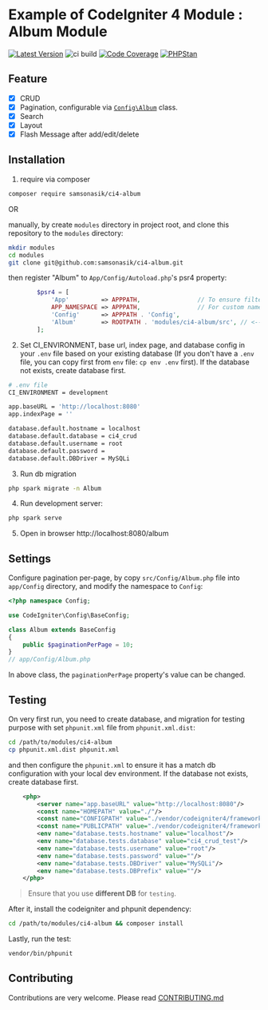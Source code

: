 Example of CodeIgniter 4 Module : Album Module
==============================================

[![Latest Version](https://img.shields.io/github/release/samsonasik/ci4-album.svg?style=flat-square)](https://github.com/samsonasik/ci4-album/releases)
![ci build](https://github.com/samsonasik/ci4-album/workflows/ci%20build/badge.svg)
[![Code Coverage](https://codecov.io/gh/samsonasik/ci4-album/branch/master/graph/badge.svg)](https://codecov.io/gh/samsonasik/ci4-album)
[![PHPStan](https://img.shields.io/badge/style-level%20max-brightgreen.svg?style=flat-square&label=phpstan)](https://github.com/phpstan/phpstan)

Feature
-------

- [x] CRUD
- [x] Pagination, configurable via [`Config\Album`](#settings) class.
- [x] Search
- [x] Layout
- [x] Flash Message after add/edit/delete

Installation
------------

1. require via composer

```bash
composer require samsonasik/ci4-album
```

OR

manually, by create `modules` directory in project root, and clone this repository to the `modules` directory:

```bash
mkdir modules
cd modules
git clone git@github.com:samsonasik/ci4-album.git
```

then register "Album" to `App/Config/Autoload.php`'s psr4 property:

```php
		$psr4 = [
			'App'         => APPPATH,                // To ensure filters, etc still found,
			APP_NAMESPACE => APPPATH,                // For custom namespace
			'Config'      => APPPATH . 'Config',
			'Album'       => ROOTPATH . 'modules/ci4-album/src', // <-- add this line
		];
```

2. Set CI_ENVIRONMENT, base url, index page, and database config in your `.env` file based on your existing database (If you don't have a `.env` file, you can copy first from `env` file: `cp env .env` first). If the database not exists, create database first.

```bash
# .env file
CI_ENVIRONMENT = development

app.baseURL = 'http://localhost:8080'
app.indexPage = ''

database.default.hostname = localhost
database.default.database = ci4_crud
database.default.username = root
database.default.password =
database.default.DBDriver = MySQLi
```

3. Run db migration

```bash
php spark migrate -n Album
```

4. Run development server:

```bash
php spark serve
```

5. Open in browser http://localhost:8080/album

Settings
--------

Configure pagination per-page, by copy `src/Config/Album.php` file into `app/Config` directory, and modify the namespace to `Config`:

```php
<?php namespace Config;

use CodeIgniter\Config\BaseConfig;

class Album extends BaseConfig
{
    public $paginationPerPage = 10;
}
// app/Config/Album.php
```

In above class, the `paginationPerPage` property's value can be changed.

Testing
-------

On very first run, you need to create database, and migration for testing purpose with set `phpunit.xml` file from `phpunit.xml.dist`:

```bash
cd /path/to/modules/ci4-album
cp phpunit.xml.dist phpunit.xml
```

and then configure the `phpunit.xml` to ensure it has a match db configuration with your local dev environment.  If the database not exists, create database first.

```xml
	<php>
		<server name="app.baseURL" value="http://localhost:8080"/>
		<const name="HOMEPATH" value="./"/>
		<const name="CONFIGPATH" value="./vendor/codeigniter4/framework/app/Config/"/>
		<const name="PUBLICPATH" value="./vendor/codeigniter4/framework/public/"/>
		<env name="database.tests.hostname" value="localhost"/>
		<env name="database.tests.database" value="ci4_crud_test"/>
		<env name="database.tests.username" value="root"/>
		<env name="database.tests.password" value=""/>
		<env name="database.tests.DBDriver" value="MySQLi"/>
		<env name="database.tests.DBPrefix" value=""/>
	</php>
```

> Ensure that you use **different DB** for `testing`.


After it, install the codeigniter and phpunit dependency:

```bash
cd /path/to/modules/ci4-album && composer install
```

Lastly, run the test:

```bash
vendor/bin/phpunit
````

Contributing
------------
Contributions are very welcome. Please read [CONTRIBUTING.md](https://github.com/samsonasik/ci4-album/blob/master/CONTRIBUTING.md)
